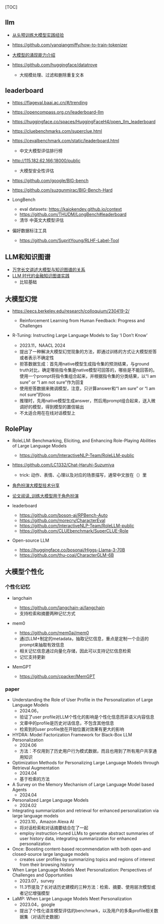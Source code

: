 [TOC]



## llm

- [从头预训练大模型实践经验](https://mp.weixin.qq.com/s/LvOsS25mSRFWAHYv9IqTyQ)

- https://github.com/yanqiangmiffy/how-to-train-tokenizer

- [大模型的涌现能力介绍](https://mp.weixin.qq.com/s/Jymq2ho3VQx7-o6y-JHxeg)

- https://github.com/huggingface/datatrove
  - 大规模处理、过滤和删除重复文本


## leaderboard

- https://flageval.baai.ac.cn/#/trending

- https://opencompass.org.cn/leaderboard-llm

- https://huggingface.co/spaces/HuggingFaceH4/open_llm_leaderboard

- https://cluebenchmarks.com/superclue.html

- https://cevalbenchmark.com/static/leaderboard.html
  - 中文大模型评估排行榜

- http://115.182.62.166:18000/public
    - 大模型安全性评估

- https://github.com/google/BIG-bench
- https://github.com/suzgunmirac/BIG-Bench-Hard

- LongBench
  - eval datasets: https://kaiokendev.github.io/context
  - https://github.com/THUDM/LongBench#leaderboard
  - 清华 中英文大模型评估
- 偏好数据标注工具
  - https://github.com/SupritYoung/RLHF-Label-Tool



## LLM和知识图谱
- [万字长文讲述大模型与知识图谱的关系](https://zhuanlan.zhihu.com/p/626433991)
- [LLM 时代的金融知识图谱实践](https://zhuanlan.zhihu.com/p/623104680)
  - 比较基础

## 大模型幻觉

- https://eecs.berkeley.edu/research/colloquium/230419-2/
  - Reinforcement Learning from Human Feedback: Progress and Challenges

- R-Tuning: Instructing Large Language Models to Say ‘I Don’t Know’
  - 2023.11，NAACL 2024
  - 提出了一种解决大模型幻觉现象的方法，即通过训练的方式让大模型拒答或者表示不确定性
  - 拒答数据生成：首先用native模型生成指令集的预测结果，与ground truth对比，确定哪些指令集是native模型可回答的，哪些是不能回答的。使用一个prompt将指令集组合起来，并根据指令集的分类结果，以“I am sure” or “I am not sure”作为回复
  - 使用拒答数据来微调模型，注意，只计算answer和“I am sure” or “I am not sure”的loss
  - 推理时，先用native模型生成answer，然后用prompt组合起来，送入微调好的模型，得到模型的置信输出
  - 不太适合用在在线对话模型上

## RolePlay

- RoleLLM: Benchmarking, Eliciting, and Enhancing Role-Playing Abilities of Large Language Models

  - https://github.com/InteractiveNLP-Team/RoleLLM-public
- https://github.com/LC1332/Chat-Haruhi-Suzumiya

  - trick: 动作、表情、心理以及对应的场景描写，通常中文放在（）里
- [角色扮演大模型技术分享](https://zhuanlan.zhihu.com/p/685823865)
- [论文阅读_训练大模型用于角色扮演](https://zhuanlan.zhihu.com/p/678889518)

- leaderboard
  - https://github.com/boson-ai/RPBench-Auto
  - https://github.com/morecry/CharacterEval
  - https://github.com/InteractiveNLP-Team/RoleLLM-public
  - https://github.com/CLUEbenchmark/SuperCLUE-Role
- Open-source LLM
  - https://huggingface.co/bosonai/Higgs-Llama-3-70B
  - https://github.com/thu-coai/CharacterGLM-6B

## 大模型个性化

### 个性化记忆

- langchain
  - https://github.com/langchain-ai/langchain
  - 支持检索和摘要两种记忆方式

- mem0
  - https://github.com/mem0ai/mem0
  - 通过LLM+制定的metadata，抽取记忆信息，重点是定制一个合适的prompt来抽取有效信息
  - 相关记忆信息通过向量化存储，因此可以支持记忆信息检索
  - 记忆支持更新
- MemGPT
  - https://github.com/cpacker/MemGPT

### paper

- Understanding the Role of User Profile in the Personalization of Large Language Models
  - 2024.06，
  - 验证了user profile对LLM个性化的影响是个性化信息而非语义内容信息
  - 文章中的profile是历史对话信息，不包含其他信息
  - 检索到的user profile放在开始位置对效果有更大的影响
- HYDRA: Model Factorization Framework for Black-Box LLM Personalization
  - 2024.06
  - 方法：不仅用到了历史用户行为模式数据，而且也用到了所有用户共享通用知识
- Optimization Methods for Personalizing Large Language Models through Retrieval Augmentation
  - 2024.04
  - 基于检索的方法
- A Survey on the Memory Mechanism of Large Language Model based Agents
  - 2024.04
- Personalized Large Language Models
  - 2024.02
- Integrating summarization and retrieval for enhanced personalization via large language models
  - 2023.10，Amazon Alexa AI
  - 将对话检索和对话摘要结合在了一起
  - employ instruction-tuned LLMs to generate abstract summaries of user history data, integrating summarization for enhanced personalization
- Once: Boosting content-based recommendation with both open-and closed-source large language models
  - creates user profiles by summarizing topics and regions of interest from their browsing history
- When Large Language Models Meet Personalization: Perspectives of Challenges and Opportunities
  - 2023.07，survey
  - 11.3节提及了长对话历史建模的三种方法：检索、摘要、使用层次模型或者记忆增强模型
- LaMP: When Large Language Models Meet Personalization
  - 2023.04，google
  - 提出了个性化语言模型评估的benchmark，以及用户的多条profile相关数据集（对话历史数据）
